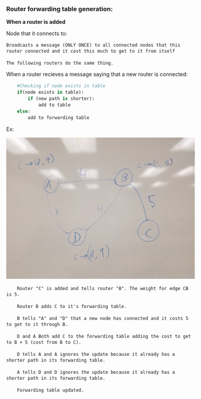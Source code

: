 ### Router forwarding table generation:

**When a router is added**

Node that it connects to:

	Broadcasts a message (ONLY ONCE) to all connected nodes that this 
	router connected and it cost this much to get to it from itself
	
	The following routers do the same thing.


When a router recieves a message saying that a new router is connected:

```python
	#Checking if node exists in table
    if(node exists in table):
    	if (new path is shorter):
    		add to table
    else:
    	add to forwarding table

```

Ex:

![Network Example Photo](./network-example.jpg)

```
	Router "C" is added and tells router "B". The weight for edge CB is 5.

	Router B adds C to it's forwarding table.

	B tells "A" and "D" that a new node has connected and it costs 5 to get to it through B.

	D and A Both add C to the forwarding table adding the cost to get to B + 5 (cost from B to C).

	D tells A and A ignores the update because it already has a shorter path in its forwarding table.

	A tells D and D ignores the update because it already has a shorter path in its forwarding table.

	Forwarding table updated.
```
